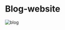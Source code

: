 # Blog-website

![blog](https://user-images.githubusercontent.com/73209159/133986462-cbc11916-d2e0-428b-988e-46f46e6b6ba1.jpg)

